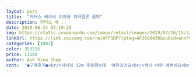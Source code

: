 ```yaml
---
layout: post 
title:  "카터스 베이비 여아용 워터멜론 룸퍼" 
description: 카터스 베 ..
date: 2020-06-24 07:19:29 
img: https://static.coupangcdn.com/image/retail/images/2019/07/26/15/2/5558cd17-6ec4-4cc7-99a8-093b952b7169.jpg 
linkUrl: https://link.coupang.com/re/AFFSDP?lptag=AF3600438&subid=ahnPublicAsk&pageKey=269505431&itemId=846627877&vendorItemId=5152699234&traceid=V0-113-1279ed41269e89de 
categories: [1003] 
color: 353535 
price: 11180 
author: Ask View Shop 
cont:  "●구매후기●<br/>넉넉히 12m 주문했는데  여유있어요<br/>색이 너무 예쁘네요<br/>예뻐요 사진보다 입히니 훨씬 귀엽네요<br/>화면보다 더 예뻐요<br/>" 
---
```

